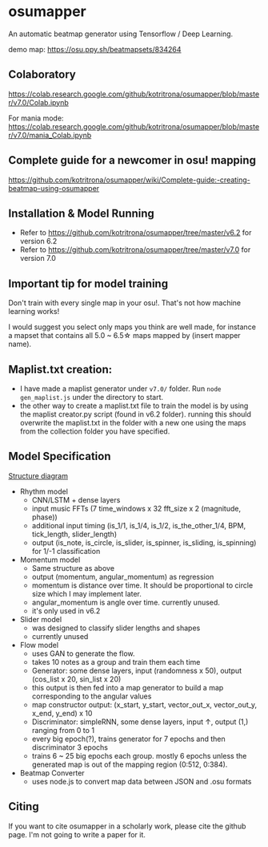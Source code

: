 # osumapper

An automatic beatmap generator using Tensorflow / Deep Learning.

demo map: https://osu.ppy.sh/beatmapsets/834264

## Colaboratory

https://colab.research.google.com/github/kotritrona/osumapper/blob/master/v7.0/Colab.ipynb

For mania mode: https://colab.research.google.com/github/kotritrona/osumapper/blob/master/v7.0/mania_Colab.ipynb

## Complete guide for a newcomer in osu! mapping

https://github.com/kotritrona/osumapper/wiki/Complete-guide:-creating-beatmap-using-osumapper

## Installation & Model Running

- Refer to https://github.com/kotritrona/osumapper/tree/master/v6.2 for version 6.2
- Refer to https://github.com/kotritrona/osumapper/tree/master/v7.0 for version 7.0

## Important tip for model training

Don't train with every single map in your osu!. That's not how machine learning works!

I would suggest you select only maps you think are well made, for instance a mapset that contains all 5.0 ~ 6.5☆ maps mapped by (insert mapper name).

## Maplist.txt creation:
- I have made a maplist generator under `v7.0/` folder. Run `node gen_maplist.js` under the directory to start.
- the other way to create a maplist.txt file to train the model is by using the maplist creator.py script (found in v6.2 folder). running this should overwrite the maplist.txt in the folder with a new one using the maps from the collection folder you have specified.

## Model Specification
[Structure diagram](osunn_structure.jpg)

- Rhythm model
  - CNN/LSTM + dense layers
  - input music FFTs (7 time_windows x 32 fft_size x 2 (magnitude, phase))
  - additional input timing (is_1/1, is_1/4, is_1/2, is_the_other_1/4, BPM, tick_length, slider_length)
  - output (is_note, is_circle, is_slider, is_spinner, is_sliding, is_spinning) for 1/-1 classification
- Momentum model
  - Same structure as above
  - output (momentum, angular_momentum) as regression
  - momentum is distance over time. It should be proportional to circle size which I may implement later.
  - angular_momentum is angle over time. currently unused.
  - it's only used in v6.2
- Slider model
  - was designed to classify slider lengths and shapes
  - currently unused
- Flow model
  - uses GAN to generate the flow.
  - takes 10 notes as a group and train them each time
  - Generator: some dense layers, input (randomness x 50), output (cos_list x 20, sin_list x 20)
  - this output is then fed into a map generator to build a map corresponding to the angular values
  - map constructor output: (x_start, y_start, vector_out_x, vector_out_y, x_end, y_end) x 10
  - Discriminator: simpleRNN, some dense layers, input ↑, output (1,) ranging from 0 to 1
  - every big epoch(?), trains generator for 7 epochs and then discriminator 3 epochs
  - trains 6 ~ 25 big epochs each group. mostly 6 epochs unless the generated map is out of the mapping region (0:512, 0:384).
- Beatmap Converter
  - uses node.js to convert map data between JSON and .osu formats

## Citing

If you want to cite osumapper in a scholarly work, please cite the github page. I'm not going to write a paper for it.